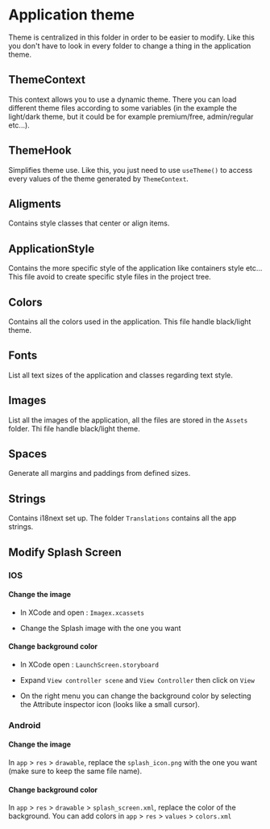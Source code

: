 # Application theme

Theme is centralized in this folder in order to be easier to modify. Like this you don't have
to look in every folder to change a thing in the application theme.

## ThemeContext

This context allows you to use a dynamic theme. There you can load different theme files
according to some variables (in the example the light/dark theme, but it could be for example premium/free, admin/regular  etc...).

## ThemeHook

Simplifies theme use. Like this, you just need to use `useTheme()` to access every values 
of the theme generated by `ThemeContext`.

## Aligments

Contains style classes that center or align items.

## ApplicationStyle

Contains the more specific style of the application like containers style etc... This file avoid to create 
specific style files in the project tree.

## Colors

Contains all the colors used in the application. This file handle black/light theme.

## Fonts

List all text sizes of the application and classes regarding text style.

## Images

List all the images of the application, all the files are stored in the `Assets` folder.
Thi file handle black/light theme.

## Spaces

Generate all margins and paddings from defined sizes.

## Strings

Contains i18next set up. The folder `Translations` contains all the app strings.

## Modify Splash Screen  

### IOS

#### Change the image  

- In XCode and open : `Imagex.xcassets`

- Change the Splash image with the one you want

#### Change background color

- In XCode open : `LaunchScreen.storyboard`

- Expand `View controller scene` and `View Controller` then click on `View`

- On the right menu you can change the background color by selecting the Attribute inspector icon (looks like a small cursor).

### Android

#### Change the image

In `app` > `res` > `drawable`, replace the `splash_icon.png` with the one you want (make sure to keep the same file name).

#### Change background color

In `app` > `res` > `drawable` > `splash_screen.xml`, replace the color of the background.
You can add colors in `app` > `res` > `values` > `colors.xml`
